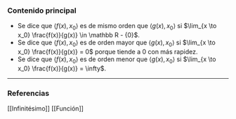 ### Contenido principal

- Se dice que $\langle f(x), x_0 \rangle$ es de mismo orden que $\langle g(x), x_0 \rangle$ si $\lim_{x \to x_0} \frac{f(x)}{g(x)} \in \mathbb R - {0}$.
- Se dice que $\langle f(x), x_0 \rangle$ es de orden mayor que $\langle g(x), x_0 \rangle$ si $\lim_{x \to x_0} \frac{f(x)}{g(x)} = 0$ porque tiende a $0$ con más rapidez.
- Se dice que $\langle f(x), x_0 \rangle$ es de orden menor que $\langle g(x), x_0 \rangle$ si $\lim_{x \to x_0} \frac{f(x)}{g(x)} = \infty$.

--- 
### Referencias

[[Infinitésimo]]
[[Función]]